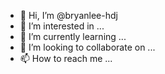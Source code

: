 - 👋 Hi, I’m @bryanlee-hdj
- 👀 I’m interested in ...
- 🌱 I’m currently learning ...
- 💞️ I’m looking to collaborate on ...
- 📫 How to reach me ...

<!---
bryanlee-hdj/bryanlee-hdj is a ✨ special ✨ repository because its `README.md` (this file) appears on your GitHub profile.
You can click the Preview link to take a look at your changes.
--->
